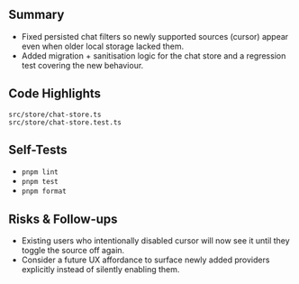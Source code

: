 ## Summary

- Fixed persisted chat filters so newly supported sources (cursor) appear even when older local storage lacked them.
- Added migration + sanitisation logic for the chat store and a regression test covering the new behaviour.

## Code Highlights

```text
src/store/chat-store.ts
src/store/chat-store.test.ts
```

## Self-Tests

- `pnpm lint`
- `pnpm test`
- `pnpm format`

## Risks & Follow-ups

- Existing users who intentionally disabled cursor will now see it until they toggle the source off again.
- Consider a future UX affordance to surface newly added providers explicitly instead of silently enabling them.
